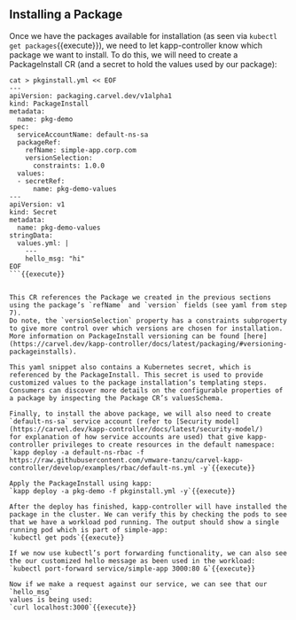 ## Installing a Package

Once we have the packages available for installation (as seen via `kubectl get packages`{{execute}}), 
we need to let kapp-controller know which package we want to install.
To do this, we will need to create a PackageInstall CR (and a secret to hold the values used by our package):

```
cat > pkginstall.yml << EOF
---
apiVersion: packaging.carvel.dev/v1alpha1
kind: PackageInstall
metadata:
  name: pkg-demo
spec:
  serviceAccountName: default-ns-sa
  packageRef:
    refName: simple-app.corp.com
    versionSelection:
      constraints: 1.0.0
  values:
  - secretRef:
      name: pkg-demo-values
---
apiVersion: v1
kind: Secret
metadata:
  name: pkg-demo-values
stringData:
  values.yml: |
    ---
    hello_msg: "hi"
EOF
```{{execute}}


This CR references the Package we created in the previous sections using the package’s `refName` and `version` fields (see yaml from step 7).
Do note, the `versionSelection` property has a constraints subproperty to give more control over which versions are chosen for installation.
More information on PackageInstall versioning can be found [here](https://carvel.dev/kapp-controller/docs/latest/packaging/#versioning-packageinstalls).

This yaml snippet also contains a Kubernetes secret, which is referenced by the PackageInstall. This secret is used to provide customized values to the package installation’s templating steps. Consumers can discover more details on the configurable properties of a package by inspecting the Package CR’s valuesSchema.

Finally, to install the above package, we will also need to create `default-ns-sa` service account (refer to [Security model](https://carvel.dev/kapp-controller/docs/latest/security-model/)
for explanation of how service accounts are used) that give kapp-controller privileges to create resources in the default namespace:
`kapp deploy -a default-ns-rbac -f https://raw.githubusercontent.com/vmware-tanzu/carvel-kapp-controller/develop/examples/rbac/default-ns.yml -y`{{execute}}

Apply the PackageInstall using kapp:
`kapp deploy -a pkg-demo -f pkginstall.yml -y`{{execute}}

After the deploy has finished, kapp-controller will have installed the package in the cluster. We can verify this by checking the pods to see that we have a workload pod running. The output should show a single running pod which is part of simple-app:
`kubectl get pods`{{execute}}

If we now use kubectl’s port forwarding functionality, we can also see the our customized hello message as been used in the workload:
`kubectl port-forward service/simple-app 3000:80 &`{{execute}}

Now if we make a request against our service, we can see that our `hello_msg`
values is being used:
`curl localhost:3000`{{execute}}
